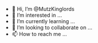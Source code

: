- 👋 Hi, I’m @MutzKinglords
- 👀 I’m interested in ...
- 🌱 I’m currently learning ...
- 💞️ I’m looking to collaborate on ...
- 📫 How to reach me ...

<!---
MutzKinglords/MutzKinglords is a ✨ special ✨ repository because its `README.md` (this file) appears on your GitHub profile.
You can click the Preview link to take a look at your changes.
--->
